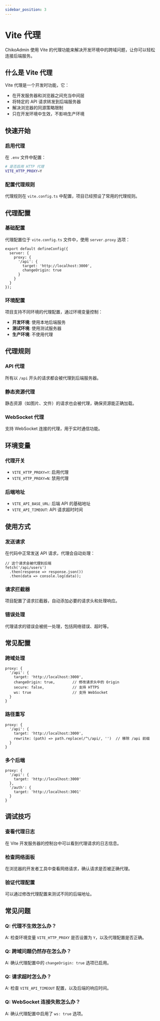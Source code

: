 ```yaml
---
sidebar_position: 3
---
```


# Vite 代理

ChikoAdmin 使用 Vite 的代理功能来解决开发环境中的跨域问题，让你可以轻松连接后端服务。

## 什么是 Vite 代理

Vite 代理是一个开发时功能，它：

- 在开发服务器和浏览器之间充当中间层
- 将特定的 API 请求转发到后端服务器
- 解决浏览器的同源策略限制
- 只在开发环境中生效，不影响生产环境

## 快速开始

### 启用代理

在 `.env` 文件中配置：

```bash
# 是否启用 HTTP 代理
VITE_HTTP_PROXY=Y
```

### 配置代理规则

代理规则在 `vite.config.ts` 中配置，项目已经预设了常用的代理规则。

## 代理配置

### 基础配置

代理配置位于 `vite.config.ts` 文件中，使用 `server.proxy` 选项：

```tsx
export default defineConfig({
  server: {
    proxy: {
      '/api': {
        target: 'http://localhost:3000',
        changeOrigin: true
      }
    }
  }
});
```

### 环境配置

项目支持不同环境的代理配置，通过环境变量控制：

- **开发环境**: 使用本地后端服务
- **测试环境**: 使用测试服务器
- **生产环境**: 不使用代理

## 代理规则

### API 代理

所有以 `/api` 开头的请求都会被代理到后端服务器。

### 静态资源代理

静态资源（如图片、文件）的请求也会被代理，确保资源能正确加载。

### WebSocket 代理

支持 WebSocket 连接的代理，用于实时通信功能。

## 环境变量

### 代理开关

- `VITE_HTTP_PROXY=Y`: 启用代理
- `VITE_HTTP_PROXY=N`: 禁用代理

### 后端地址

- `VITE_API_BASE_URL`: 后端 API 的基础地址
- `VITE_API_TIMEOUT`: API 请求超时时间

## 使用方式

### 发送请求

在代码中正常发送 API 请求，代理会自动处理：

```tsx
// 这个请求会被代理到后端
fetch('/api/users')
  .then(response => response.json())
  .then(data => console.log(data));
```

### 请求拦截器

项目配置了请求拦截器，自动添加必要的请求头和处理响应。

### 错误处理

代理请求的错误会被统一处理，包括网络错误、超时等。

## 常见配置

### 跨域处理

```tsx
proxy: {
  '/api': {
    target: 'http://localhost:3000',
    changeOrigin: true,        // 修改请求头中的 Origin
    secure: false,             // 支持 HTTPS
    ws: true                   // 支持 WebSocket
  }
}
```

### 路径重写

```tsx
proxy: {
  '/api': {
    target: 'http://localhost:3000',
    rewrite: (path) => path.replace(/^\/api/, '')  // 移除 /api 前缀
  }
}
```

### 多个后端

```tsx
proxy: {
  '/api': {
    target: 'http://localhost:3000'
  },
  '/auth': {
    target: 'http://localhost:3001'
  }
}
```

## 调试技巧

### 查看代理日志

在 Vite 开发服务器的控制台中可以看到代理请求的日志信息。

### 检查网络面板

在浏览器的开发者工具中查看网络请求，确认请求是否被正确代理。

### 验证代理配置

可以通过修改代理配置来测试不同的后端地址。

## 常见问题

### Q: 代理不生效怎么办？

A: 检查环境变量 `VITE_HTTP_PROXY` 是否设置为 `Y`，以及代理配置是否正确。

### Q: 跨域问题仍然存在怎么办？

A: 确认代理配置中的 `changeOrigin: true` 选项已启用。

### Q: 请求超时怎么办？

A: 检查 `VITE_API_TIMEOUT` 配置，以及后端的响应时间。

### Q: WebSocket 连接失败怎么办？

A: 确认代理配置中启用了 `ws: true` 选项。